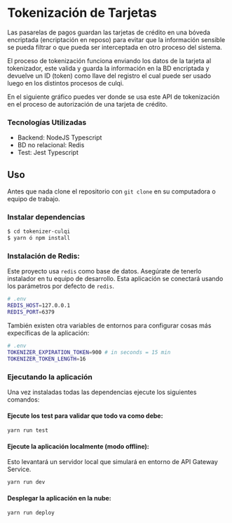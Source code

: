 # Tokenización de Tarjetas

Las pasarelas de pagos guardan las tarjetas de crédito en una bóveda encriptada (encriptación en reposo) para evitar que la información sensible se pueda filtrar o que pueda ser interceptada en otro proceso del sistema.

El proceso de tokenización funciona enviando los datos de la tarjeta al tokenizador, este valida y guarda la información en la BD encriptada y devuelve un ID (token) como llave del registro el cual puede ser usado luego en los distintos procesos de culqi.

En el siguiente gráfico puedes ver donde se usa este API de tokenización en el proceso de autorización de una tarjeta de crédito.

### Tecnologías Utilizadas

- Backend: NodeJS Typescript
- BD no relacional: Redis
- Test: Jest Typescript

## Uso

Antes que nada clone el repositorio con `git clone` en su computadora o equipo de trabajo.

### Instalar dependencias

```bash
$ cd tokenizer-culqi
$ yarn ó npm install
```

### Instalación de Redis:

Este proyecto usa `redis` como base de datos. Asegúrate de tenerlo instalador en tu equipo de desarrollo. Esta aplicación se conectará usando los parámetros por defecto de `redis`.

```bash
# .env
REDIS_HOST=127.0.0.1
REDIS_PORT=6379
```

También existen otra variables de entornos para configurar cosas más expecíficas de la aplicación:

```bash
# .env
TOKENIZER_EXPIRATION_TOKEN=900 # in seconds = 15 min
TOKENIZER_TOKEN_LENGTH=16
```

### Ejecutando la aplicación

Una vez instaladas todas las dependencias ejecute los siguientes comandos:

#### Ejecute los test para validar que todo va como debe:

```bash
yarn run test
```

#### Ejecute la aplicación localmente (modo offline):

Esto levantará un servidor local que simulará en entorno de API Gateway Service.

```bash
yarn run dev
```

#### Desplegar la aplicación en la nube:

```bash
yarn run deploy
```
